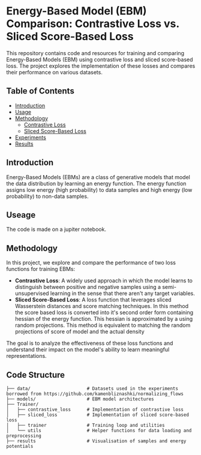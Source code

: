 # Energy-Based Model (EBM) Comparison: Contrastive Loss vs. Sliced Score-Based Loss

This repository contains code and resources for training and comparing Energy-Based Models (EBM) using contrastive loss and sliced score-based loss. The project explores the implementation of these losses and compares their performance on various datasets.

## Table of Contents
- [Introduction](#introduction)
- [Usage](#usage)
- [Methodology](#methodology)
  - [Contrastive Loss](#contrastive-loss)
  - [Sliced Score-Based Loss](#sliced-score-based-loss)
- [Experiments](#experiments)
- [Results](#results)

## Introduction

Energy-Based Models (EBMs) are a class of generative models that model the data distribution by learning an energy function. The energy function assigns low energy (high probability) to data samples and high energy (low probability) to non-data samples.

## Useage
The code is made on a jupiter notebook.

## Methodology
In this project, we explore and compare the performance of two loss functions for training EBMs:
- **Contrastive Loss**: A widely used approach in which the model learns to distinguish between positive and negative samples using a semi-unsupervised learning in the sense that there aren't any target variables.
- **Sliced Score-Based Loss**: A loss function that leverages sliced Wasserstein distances and score matching techniques. In this method the score based loss is converted into it's second order form containing hessian of the energy function. This hessian is approximated by a using random projections. This method is equivalent to matching the random projections of score of model and the actual density

The goal is to analyze the effectiveness of these loss functions and understand their impact on the model's ability to learn meaningful representations.

## Code Structure

```plaintext
├── data/                     # Datasets used in the experiments borrowed from https://github.com/kamenbliznashki/normalizing_flows
├── models/                   # EBM model architectures
├── Trainer/
│   ├── contrastive_loss      # Implementation of contrastive loss
│   ├── sliced_loss           # Implementation of sliced score-based loss
│   ├── trainer               # Training loop and utilities
│   └── utils                 # Helper functions for data loading and preprocessing
├── results                   # Visualisation of samples and energy potentials
